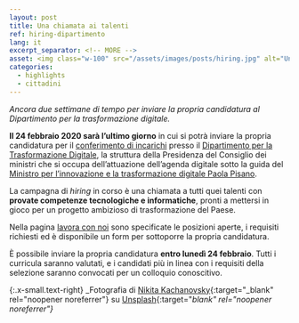 ```yaml
---
layout: post
title: Una chiamata ai talenti
ref: hiring-dipartimento
lang: it
excerpt_separator: <!-- MORE -->
asset: <img class="w-100" src="/assets/images/posts/hiring.jpg" alt="Una chiamata ai talenti"/>
categories:
  - highlights
  - cittadini
---
```


_Ancora due settimane di tempo per inviare la propria candidatura al Dipartimento per la trasformazione digitale._

<!-- MORE -->

**Il 24 febbraio 2020 sarà l’ultimo giorno** in cui si potrà inviare la propria candidatura per il [conferimento di incarichi](https://innovazione.gov.it/it/amministrazione-trasparente/selezione-del-personale/reclutamento-del-personale/lavora-con-noi/) presso il [Dipartimento per la Trasformazione Digitale](https://innovazione.gov.it/it/chi-siamo/dipartimento/), la struttura della Presidenza del Consiglio dei ministri che si occupa dell’attuazione dell’agenda digitale sotto la guida del [Ministro per l’innovazione e la trasformazione digitale Paola Pisano](https://innovazione.gov.it/it/chi-siamo/ministro/). 

La campagna di _hiring_ in corso è una chiamata a tutti quei talenti con **provate competenze tecnologiche e informatiche**, pronti a mettersi in gioco per un progetto ambizioso di trasformazione del Paese.

Nella pagina [lavora con noi](https://innovazione.gov.it/it/amministrazione-trasparente/selezione-del-personale/reclutamento-del-personale/lavora-con-noi/) sono specificate le posizioni aperte, i requisiti richiesti ed è disponibile un form per sottoporre la propria candidatura.

È possibile inviare la propria candidatura **entro lunedì 24 febbraio**. Tutti i curricula saranno valutati, e i candidati più in linea con i requisiti della selezione saranno convocati per un colloquio conoscitivo.



{:.x-small.text-right}
_Fotografia di [Nikita Kachanovsky](https://unsplash.com/@nkachanovskyyy?utm_source=unsplash&utm_medium=referral&utm_content=creditCopyText){:target="_blank" rel="noopener noreferrer"} su [Unsplash](https://unsplash.com/s/photos/hiring?utm_source=unsplash&utm_medium=referral&utm_content=creditCopyText){:target="_blank" rel="noopener noreferrer"}_

